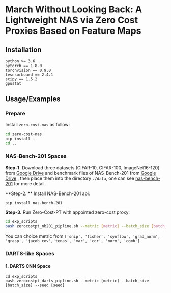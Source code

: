 # March Without Looking Back: A Lightweight NAS via Zero Cost Proxies Based on Feature Maps

## Installation
```
python >= 3.6
pytorch == 1.8.0
torchvision == 0.9.0
tesnsorboard == 2.4.1
scipy == 1.5.2
gpustat
```

## Usage/Examples

### Prepare

Install `zero-cost-nas` as follow:

```bash
cd zero-cost-nas
pip install .
cd ..
```

### NAS-Bench-201 Spaces

**Step-1.** Download three datasets (CIFAR-10, CIFAR-100, ImageNet16-120) from [Google Drive](https://drive.google.com/drive/folders/1T3UIyZXUhMmIuJLOBMIYKAsJknAtrrO4) and benchmark files of NAS-Bench-201 from [Google Drive](https://drive.google.com/file/d/1SKW0Cu0u8-gb18zDpaAGi0f74UdXeGKs/view) , then place them into the directory `./data`, one can see [nas-bench-201](https://pypi.org/project/nas-bench-201/) for more detail.

**Step-2. ** Install NAS-Bench-201 api:

```bash
pip install nas-bench-201
```

**Step-3.** Run Zero-Cost-PT with appointed zero-cost proxy:

```bash
cd exp_scripts
bash zerocostpt_nb201_pipline.sh --metric [metric] --batch_size [batch_size] --seed [seed]
```

You can choice metric from `['snip', 'fisher', 'synflow', 'grad_norm', 'grasp', 'jacob_cov','tenas', 'var', 'cor', 'norm', 'comb'] `

### DARTS-like Spaces

#### 1. DARTS CNN Space

```
cd exp_scripts
bash zerocostpt_darts_pipline.sh --metric [metric] --batch_size [batch_size] --seed [seed]
```









